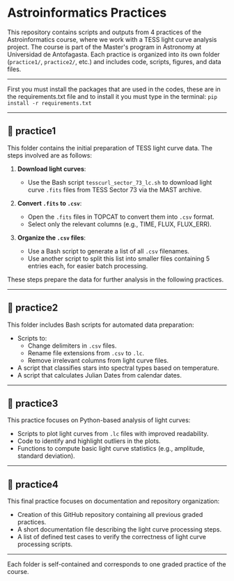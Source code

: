 # Astroinformatics Practices

This repository contains scripts and outputs from 4 practices of the Astroinformatics course, where we work with a TESS light curve analysis project. The course is part of the Master's program in Astronomy at Universidad de Antofagasta. Each practice is organized into its own folder (`practice1/`, `practice2/`, etc.) and includes code, scripts, figures, and data files.

---
First you must install the packages that are used in the codes, these are in the requirements.txt file and to install it you must type in the terminal:
`pip install -r requirements.txt`

---
## 📁 practice1

This folder contains the initial preparation of TESS light curve data. The steps involved are as follows:

1. **Download light curves**:  
   - Use the Bash script `tesscurl_sector_73_lc.sh` to download light curve `.fits` files from TESS Sector 73 via the MAST archive.

2. **Convert `.fits` to `.csv`**:  
   - Open the `.fits` files in TOPCAT to convert them into `.csv` format.
   - Select only the relevant columns (e.g., TIME, FLUX, FLUX_ERR).

3. **Organize the `.csv` files**:  
   - Use a Bash script to generate a list of all `.csv` filenames.
   - Use another script to split this list into smaller files containing 5 entries each, for easier batch processing.

These steps prepare the data for further analysis in the following practices.

---

## 📁 practice2

This folder includes Bash scripts for automated data preparation:

- Scripts to:
  - Change delimiters in `.csv` files.
  - Rename file extensions from `.csv` to `.lc`.
  - Remove irrelevant columns from light curve files.
- A script that classifies stars into spectral types based on temperature.
- A script that calculates Julian Dates from calendar dates.

---

## 📁 practice3

This practice focuses on Python-based analysis of light curves:

- Scripts to plot light curves from `.lc` files with improved readability.
- Code to identify and highlight outliers in the plots.
- Functions to compute basic light curve statistics (e.g., amplitude, standard deviation).

---

## 📁 practice4

This final practice focuses on documentation and repository organization:

- Creation of this GitHub repository containing all previous graded practices.
- A short documentation file describing the light curve processing steps.
- A list of defined test cases to verify the correctness of light curve processing scripts.

---

Each folder is self-contained and corresponds to one graded practice of the course.
